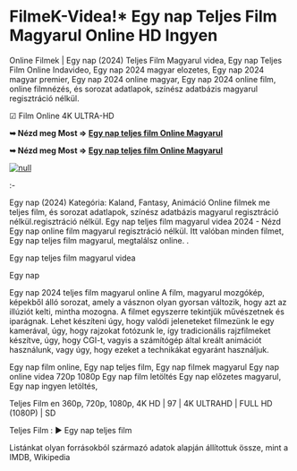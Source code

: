 # FilmeK-Videa!* Egy nap Teljes Film Magyarul Online HD Ingyen

Online Filmek | Egy nap (2024) Teljes Film Magyarul videa, Egy nap Teljes Film Online Indavideo, Egy nap 2024 magyar elozetes, Egy nap 2024 magyar premier, Egy nap 2024 online magyar, Egy nap 2024 online film, online filmnézés, és sorozat adatlapok, színész adatbázis magyarul regisztráció nélkül.

☑ Film Online 4K ULTRA-HD

**➥ Nézd meg Most => [Egy nap teljes film Online Magyarul](https://t.co/hD6NZlSXXn)**

**➥ Nézd meg Most => [Egy nap teljes film Online Magyarul](https://t.co/hD6NZlSXXn)**

[![null](https://static.wixstatic.com/media/855a25_043b5abeb4ae4d35ac003198e7fe56ed~mv2.gif)](https://t.co/hD6NZlSXXn)

:-

Egy nap (2024) Kategória: Kaland, Fantasy, Animáció Online filmek me teljes film, és sorozat adatlapok, színész adatbázis magyarul regisztráció nélkül.regisztráció nélkül. Egy nap teljes film magyarul videa 2024 - Nézd Egy nap online film magyarul regisztráció nélkül. Itt valóban minden filmet, Egy nap teljes film magyarul, megtalálsz online.
.

Egy nap teljes film magyarul videa

Egy nap

Egy nap 2024 teljes film magyarul online A film, magyarul mozgókép, képekből álló sorozat, amely a vásznon olyan gyorsan változik, hogy azt az illúziót kelti, mintha mozogna. A filmet egyszerre tekintjük művészetnek és iparágnak. Lehet készíteni úgy, hogy valódi jeleneteket filmezünk le egy kamerával, úgy, hogy rajzokat fotózunk le, így tradicionális rajzfilmeket készítve, úgy, hogy CGI-t, vagyis a számítógép által kreált animációt használunk, vagy úgy, hogy ezeket a technikákat egyaránt használjuk.

Egy nap film online,
Egy nap teljes film,
Egy nap filmek magyarul
Egy nap online videa 720p 1080p
Egy nap film letöltés
Egy nap előzetes magyarul,
Egy nap ingyen letöltés,

Teljes Film en 360p, 720p, 1080p, 4K HD | 97 | 4K ULTRAHD | FULL HD (1080P) | SD

Teljes Film : ► Egy nap teljes film

Listánkat olyan forrásokból származó adatok alapján állítottuk össze, mint a IMDB, Wikipedia
